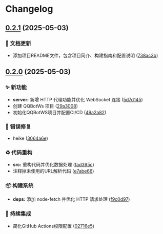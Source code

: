 # Changelog

## [0.2.1](https://github.com/admilkjs/QQBotWs/compare/v0.2.0...v0.2.1) (2025-05-03)


### 📝 文档更新

* 添加项目README文件，包含项目简介、构建指南和配置说明 ([738ac3b](https://github.com/admilkjs/QQBotWs/commit/738ac3b07ffa4868906d758db0b24b0a09083302))

## [0.2.0](https://github.com/admilkjs/QQBotWs/compare/v0.1.0...v0.2.0) (2025-05-03)


### ✨ 新功能

* **server:** 新增 HTTP 代理功能并优化 WebSocket 连接 ([5d7d145](https://github.com/admilkjs/QQBotWs/commit/5d7d14501e976cd9907f0ef6ac2dd1ff1d2ea040))
* 创建 QQBotWs 项目 ([29a3008](https://github.com/admilkjs/QQBotWs/commit/29a3008fe8b01caef796be9dad13d0105f7a1ef8))
* 初始化QQBotWS项目并配置CI/CD ([49a2a82](https://github.com/admilkjs/QQBotWs/commit/49a2a82d309953d2d7606ab15ad6027e79fc82b9))


### 🐛 错误修复

* heike ([3064a6e](https://github.com/admilkjs/QQBotWs/commit/3064a6ed6182d5454618ba962265b6b342de63f5))


### ♻️ 代码重构

* **src:** 重构代码并优化数据处理 ([fad395c](https://github.com/admilkjs/QQBotWs/commit/fad395cb52faf1078155299db66660cceffe21fc))
* 注释掉未使用的URL解析代码 ([e7abe66](https://github.com/admilkjs/QQBotWs/commit/e7abe66e6d19ed7ce3988ed29aa625ea086bc6c9))


### 📦️ 构建系统

* **deps:** 添加 node-fetch 并优化 HTTP 请求处理 ([f9c0d97](https://github.com/admilkjs/QQBotWs/commit/f9c0d979fe8daad36bc3608e32f9c8cd46e77bfe))


### 🎡 持续集成

* 简化GitHub Actions权限配置 ([02716e5](https://github.com/admilkjs/QQBotWs/commit/02716e5381e1157db8c7effc2f6f52af1f883029))
